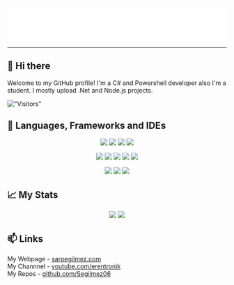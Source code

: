 ![Title](./title.png)

***

## 👋 Hi there
Welcome to my GitHub profile! I'm a C# and Powershell developer also I'm a student. I mostly upload .Net and Node.js projects.

!["Visitors"](https://komarev.com/ghpvc/?username=segilmez06&label=Visits "Visitors")

## 📝 Languages, Frameworks and IDEs
<p align="center">
    <img src="https://img.shields.io/badge/Visual_Studio-5C2D91?style=for-the-badge">
    <img src="https://img.shields.io/badge/Visual_Studio_Code-0078D4?style=for-the-badge">
    <img src="https://img.shields.io/badge/replit-667881?style=for-the-badge">
    <img src="https://img.shields.io/badge/Arduino_IDE-00979D?style=for-the-badge">
</p>
<p align="center">
    <img src="https://img.shields.io/badge/C%23-239120?style=for-the-badge">
    <img src="https://img.shields.io/badge/Python-FFD43B?style=for-the-badge">
    <img src="https://img.shields.io/badge/HTML5-E34F26?style=for-the-badge">
    <img src="https://img.shields.io/badge/CSS3-1572B6?style=for-the-badge">
    <img src="https://img.shields.io/badge/JavaScript-323330?style=for-the-badge">
</p>
<p align="center">
    <img src="https://img.shields.io/badge/.NET-512BD4?style=for-the-badge">
    <img src="https://img.shields.io/badge/Node.js-339933?style=for-the-badge">
    <img src="https://img.shields.io/badge/Cordova-35434F?style=for-the-badge">
</p>
    
## 📈 My Stats

<p align="center">
    <img src="https://github-readme-stats.vercel.app/api?username=Segilmez06&show_icons=true&theme=tokyonight&layout=compact&border_radius=15" width="50%">
    <img src="https://github-readme-stats.vercel.app/api/top-langs/?username=Segilmez06&show_icons=true&theme=tokyonight&layout=compact&border_radius=15" width="42%">
</p>
    
## 📫 Links
My Webpage - <a href="https://www.sarpegilmez.com">sarpegilmez.com</a>    
My Channnel - <a href="https://www.youtube.com/channel/UCnl93Fv9NwufJhTPPe82lig">youtube.com/erentronik</a>   
My Repos - <a href="https://github.com/Segilmez06?tab=repositories">github.com/Segilmez06</a>   

<!--
**Segilmez06/Segilmez06** is a ✨ _special_ ✨ repository because its `README.md` (this file) appears on your GitHub profile.

Here are some ideas to get you started:

- 🔭 I’m currently working on ...
- 🌱 I’m currently learning ...
- 👯 I’m looking to collaborate on ...
- 🤔 I’m looking for help with ...
- 💬 Ask me about ...
- 📫 How to reach me: ...
- 😄 Pronouns: ...
- ⚡ Fun fact: ...
-->
